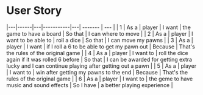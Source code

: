 # User Story

|---|------|---|-----------|---| ------- | --- |
| 1 | As a | player | I want | the game to have a board | So that | I can where to move |
| 2 | As a | player | I want to be able to | roll a dice | So that | I can move my pawns |
| 3 | As a | player | I want | if I roll a 6 to be able to get my pawn out | Because | That's the rules of the original game |
| 4 | As a | player | I want to | roll the dice again if it was rolled 6 before | So that | I can be awarded for getting extra lucky and I can continue playing after getting out a pawn |
| 5 | As a | player | I want to | win after getting my pawns to the end | Because | That's the rules of the original game |
| 6 | As a | player | I want to | the geme to have music and sound effects | So I have | a better playing experience |
